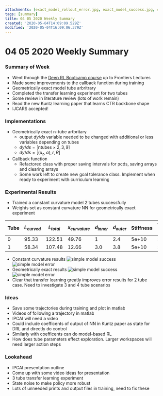 ```yaml
---
attachments: [exact_model_rollout_error.jpg, exact_model_success.jpg, simple_model_rollout_error.jpg, simple_model_success.jpg]
tags: [summary]
title: 04 05 2020 Weekly Summary
created: '2020-05-04T14:09:09.529Z'
modified: '2020-05-04T16:09:06.379Z'
---
```


# 04 05 2020 Weekly Summary

### Summary of Week
* Went through the [Deep RL Bootcamp course](https://sites.google.com/view/deep-rl-bootcamp/lectures) up to Frontiers Lectures
* Made some improvements to the callback function during training
* Geometrically exact model tube arbritrary
* Completed the transfer learning experiment for two tubes
* Some review in literature review (lots of work remain)
* Read the new Kuntz learning paper that learns CTR backbone shape
* IJCARS accepted!

### Implementations
* Geometrically exact n-tube artbritary
  * output $dy/ds$ variable needed to be changed with additional or less variables depending on tubes
  * $dy/ds=[\text{ntubes} \times 2, 3, 9]$
  * $dy/ds=[(u_z, \alpha), r, R]$
* Callback function
  * Refactored class with proper saving intervals for pcds, saving arrays and clearing arrays
  * Some work left to create new goal tolerance class. Implement when ready to experiment with curriculum learning

### Experimental Results
* Trained a constant curvature model 2 tubes successfully
* Weights set as constant curvature NN for geometrically exact experiment

Tube | $L_{curved}$ | $L_{total}$ | $x_{curvature}$ | $d_{inner}$ | $d_{outer}$ | Stiffness | Torsional Stiffness
--- | --- | --- | --- | --- | --- | --- | --- |
0 | 95.33 | 122.51 | 49.76 | 1 | 2.4 | 5e+10 | 2.3e+10 
1 | 58.34 | 107.48 | 12.66 | 3.0 | 3.8 | 5e+10 | 2.3e+10

* Constant curvature results
![simple model success](@attachment/02_04_2020/simple_model_success.jpg)
![simple model error](@attachment/02_04_2020/simple_model_rollout_error.jpg)
* Geometrically exact results
![simple model success](@attachment/02_04_2020/exact_model_success.jpg)
![simple model error](@attachment/02_04_2020/exact_model_rollout_error.jpg)
* Clear that transfer learning greatly improves error results for 2 tube case. Need to investigate 3 and 4 tube scenarios

### Ideas
* Save some trajectories during training and plot in matlab
* Videos of following a trajectory in matlab
* IPCAI will need a video
* Could include coefficents of output of NN in Kuntz paper as state for DRL and directly do control
* Similarly with coefficents can do model-based RL
* How does tube parameters effect exploration. Larger workspaces will need larger action steps

### Lookahead
* IPCAI presentation outline
* Come up with some video ideas for presentation
* 3 tube transfer learning experiment
* State noise to make policy more robust
* Lots of unneeded prints and output files in training, need to fix these
